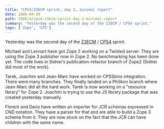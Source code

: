 ```yaml
---
title: "CPS4/Z3ECM sprint, day 2, minimal report"
date: 2006-04-20
path: 2006/4/cps4-z3ecm-sprint-day-2-minimal-report
summary: "Yesterday was the second day of the Z3ECM / CPS4 sprint."
tags: ['Zope', 'CPS']
---
```


<p>
Yesterday was the second day of the <a href="http://www.z3lab.org/">Z3ECM</a> / <a href="http://blogs.nuxeo.com/sections/blogs/fermigier/2006_04_13_cps4-project-officially-started">CPS4</a> sprint.
</p><p>
Michael and Lennart have got Zope 2 working on a Twisted server. They are using
the Zope 3 publisher now in Zope 2. No benchmarking has been done yet.  The
code lives in Sidnei's publication-refactor branch of Zope2 (Sidnei did most of
the work).
</p><p>
Tarek, Joachim and Jean-Marc have worked on CPSSkins integration. There
were many branches. They finally landed on a Philikon branch where Jean-Marc
did all the hard work. Tarek is now working on a "resource library"
for Zope 2. Joachim is trying to use the JS library package that was
created yesterday manually.
</p><p>
Florent and Dario have written an importer for JCR schemas expressed in CND
notation. They have a parser for that and are able to build a Zope 3 schema
from it. They are now stuck on the fact that the JCR can have children with the
same name.
</p> 

